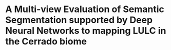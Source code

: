 # A Multi-view Evaluation of Semantic Segmentation supported by Deep Neural Networks to mapping LULC in the Cerrado biome

